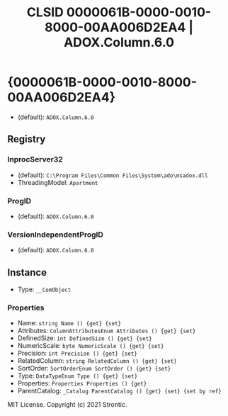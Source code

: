 ﻿---
title: "CLSID 0000061B-0000-0010-8000-00AA006D2EA4 | ADOX.Column.6.0"
excerpt: What is COM-Object CLSID 0000061B-0000-0010-8000-00AA006D2EA4?
---

# {0000061B-0000-0010-8000-00AA006D2EA4}

* (default): `ADOX.Column.6.0`

## Registry


### InprocServer32

* (default): `C:\Program Files\Common Files\System\ado\msadox.dll`
* ThreadingModel: `Apartment`

### ProgID

* (default): `ADOX.Column.6.0`

### VersionIndependentProgID

* (default): `ADOX.Column.6.0`

## Instance

* Type: `__ComObject`

### Properties

* Name: `string Name () {get} {set} `
* Attributes: `ColumnAttributesEnum Attributes () {get} {set} `
* DefinedSize: `int DefinedSize () {get} {set} `
* NumericScale: `byte NumericScale () {get} {set} `
* Precision: `int Precision () {get} {set} `
* RelatedColumn: `string RelatedColumn () {get} {set} `
* SortOrder: `SortOrderEnum SortOrder () {get} {set} `
* Type: `DataTypeEnum Type () {get} {set} `
* Properties: `Properties Properties () {get} `
* ParentCatalog: `_Catalog ParentCatalog () {get} {set} {set by ref}`

MIT License. Copyright (c) 2021 Strontic.


